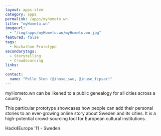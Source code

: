 ```yaml
---
layout: apps-item
category: apps
permalink: /apps/myhometo.wn
title: "myHometo.wn"
imageurl:
  - "/img/apps/myHometo.wn/myHometo.wn.jpg"
featured: false
tags:
  - Hackathon Prototype
secondarytags:
  - Storytelling
  - Crowdsourcing
links:
  - 
contact: 
  name: "Pelle Sten (@inuse_swe, @inuse_tipsar)"
---
```

myHometo.wn can be likened to a public genealogy for all cities across a country.

This particular prototype showcases how people can add their personal stories to an ever-growing online story about Sweden and its cities. It is a high-potential crowd-sourcing tool for European cultural institutions.

Hack4Europe '11 - Sweden
